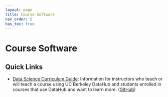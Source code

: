 ```yaml
---
layout: page
title: Course Software
nav_order: 5
has_toc: true
---
```


# Course Software

## Quick Links

- [Data Science Curriculum Guide](https://curriculum-guide.datahub.berkeley.edu/): Information for instructors who teach or will teach a course using UC Berkeley DataHub and students enrolled in courses that use DataHub and want to learn more. ([GitHub](https://github.com/berkeley-cdss/curriculum-guide))
